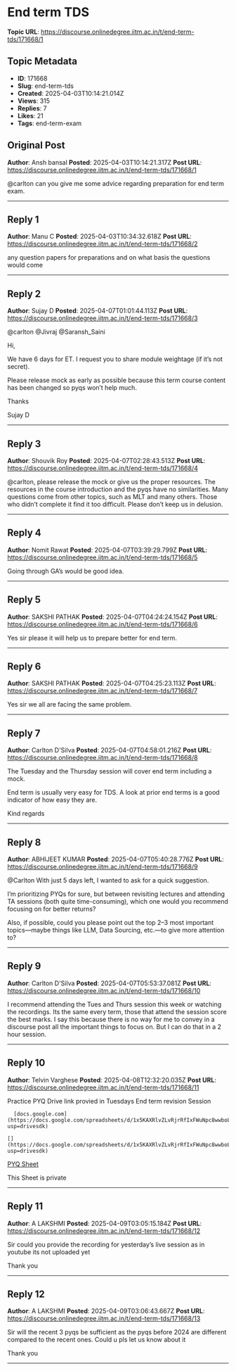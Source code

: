 # End term TDS

**Topic URL**: https://discourse.onlinedegree.iitm.ac.in/t/end-term-tds/171668/1

## Topic Metadata
- **ID**: 171668
- **Slug**: end-term-tds
- **Created**: 2025-04-03T10:14:21.014Z
- **Views**: 315
- **Replies**: 7
- **Likes**: 21
- **Tags**: end-term-exam

## Original Post
**Author**: Ansh bansal
**Posted**: 2025-04-03T10:14:21.317Z
**Post URL**: https://discourse.onlinedegree.iitm.ac.in/t/end-term-tds/171668/1

@carlton can you give me some advice regarding preparation for end term exam.

---

## Reply 1
**Author**: Manu C
**Posted**: 2025-04-03T10:34:32.618Z
**Post URL**: https://discourse.onlinedegree.iitm.ac.in/t/end-term-tds/171668/2

any question papers for preparations and on what basis the questions would come

---

## Reply 2
**Author**: Sujay D
**Posted**: 2025-04-07T01:01:44.113Z
**Post URL**: https://discourse.onlinedegree.iitm.ac.in/t/end-term-tds/171668/3

@carlton @Jivraj @Saransh_Saini

Hi,

We have 6 days for ET. I request you to share module weightage (if it’s not secret).

Please release mock as early as possible because this term course content has been changed so pyqs won’t help much.

Thanks

Sujay D

---

## Reply 3
**Author**: Shouvik Roy 
**Posted**: 2025-04-07T02:28:43.513Z
**Post URL**: https://discourse.onlinedegree.iitm.ac.in/t/end-term-tds/171668/4

@carlton, please release the mock or give us the proper resources. The resources in the course introduction and the pyqs have no similarities. Many questions come from other topics, such as MLT and many others. Those who didn’t complete it find it too difficult. Please don’t keep us in delusion.

---

## Reply 4
**Author**: Nomit Rawat
**Posted**: 2025-04-07T03:39:29.799Z
**Post URL**: https://discourse.onlinedegree.iitm.ac.in/t/end-term-tds/171668/5

Going through GA’s would be good idea.

---

## Reply 5
**Author**: SAKSHI PATHAK
**Posted**: 2025-04-07T04:24:24.154Z
**Post URL**: https://discourse.onlinedegree.iitm.ac.in/t/end-term-tds/171668/6

Yes sir please it will help us to prepare better for end term.

---

## Reply 6
**Author**: SAKSHI PATHAK
**Posted**: 2025-04-07T04:25:23.113Z
**Post URL**: https://discourse.onlinedegree.iitm.ac.in/t/end-term-tds/171668/7

Yes sir we all are facing the same problem.

---

## Reply 7
**Author**: Carlton D'Silva
**Posted**: 2025-04-07T04:58:01.216Z
**Post URL**: https://discourse.onlinedegree.iitm.ac.in/t/end-term-tds/171668/8

The Tuesday and the Thursday session will cover end term including a mock.

End term is usually very easy for TDS. A look at prior end terms is a good indicator of how easy they are.

Kind regards

---

## Reply 8
**Author**: ABHIJEET KUMAR 
**Posted**: 2025-04-07T05:40:28.776Z
**Post URL**: https://discourse.onlinedegree.iitm.ac.in/t/end-term-tds/171668/9

@Carlton With just 5 days left, I wanted to ask for a quick suggestion.

I’m prioritizing PYQs for sure, but between revisiting lectures and attending TA sessions (both quite time-consuming), which one would you recommend focusing on for better returns?

Also, if possible, could you please point out the top 2–3 most important topics—maybe things like LLM, Data Sourcing, etc.—to give more attention to?

---

## Reply 9
**Author**: Carlton D'Silva
**Posted**: 2025-04-07T05:53:37.081Z
**Post URL**: https://discourse.onlinedegree.iitm.ac.in/t/end-term-tds/171668/10

I recommend attending the Tues and Thurs session this week or watching the recordings. Its the same every term, those that attend the session score the best marks. I say this because there is no way for me to convey in a discourse post all the important things to focus on. But I can do that in a 2 hour session.

---

## Reply 10
**Author**: Telvin Varghese
**Posted**: 2025-04-08T12:32:20.035Z
**Post URL**: https://discourse.onlinedegree.iitm.ac.in/t/end-term-tds/171668/11

Practice PYQ Drive link provied in Tuesdays End term revision Session

      [docs.google.com](https://docs.google.com/spreadsheets/d/1x5KAXRlvZLvRjrRfIxFWuNpc8wwboLc21PpYKn8Fv90/edit?usp=drivesdk)

    [](https://docs.google.com/spreadsheets/d/1x5KAXRlvZLvRjrRfIxFWuNpc8wwboLc21PpYKn8Fv90/edit?usp=drivesdk)

[PYQ Sheet](https://docs.google.com/spreadsheets/d/1x5KAXRlvZLvRjrRfIxFWuNpc8wwboLc21PpYKn8Fv90/edit?usp=drivesdk)

This Sheet is private

---

## Reply 11
**Author**: A LAKSHMI
**Posted**: 2025-04-09T03:05:15.184Z
**Post URL**: https://discourse.onlinedegree.iitm.ac.in/t/end-term-tds/171668/12

Sir could you provide the recording for yesterday’s live session as in youtube its not uploaded yet

Thank you

---

## Reply 12
**Author**: A LAKSHMI
**Posted**: 2025-04-09T03:06:43.667Z
**Post URL**: https://discourse.onlinedegree.iitm.ac.in/t/end-term-tds/171668/13

Sir will the recent 3 pyqs be sufficient as the pyqs before 2024 are different compared to the recent ones. Could u pls let us know about it

Thank you

---
